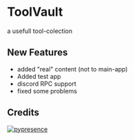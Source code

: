 # ToolVault
a usefull tool-colection

## New Features
- added "real" content (not to main-app)
- Added test app
- discord RPC support
- fixed some problems

## Credits
  
[![pypresence](https://img.shields.io/badge/using-pypresence-00bb88.svg?style=for-the-badge&logo=discord&logoWidth=20)](https://github.com/qwertyquerty/pypresence)
